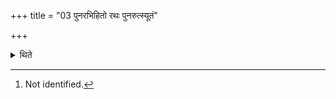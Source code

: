 +++
title = "03 पुनरभिहितो रथः पुनरुत्स्यूतं"

+++

<details><summary>थिते</summary>

3. According to some (ritualists)[^1] a repaired chariot, a rewoven silk garment (is to be given as gift) for the sake of obtainment of the re-desire.   


[^1]: Not identified.
</details>

